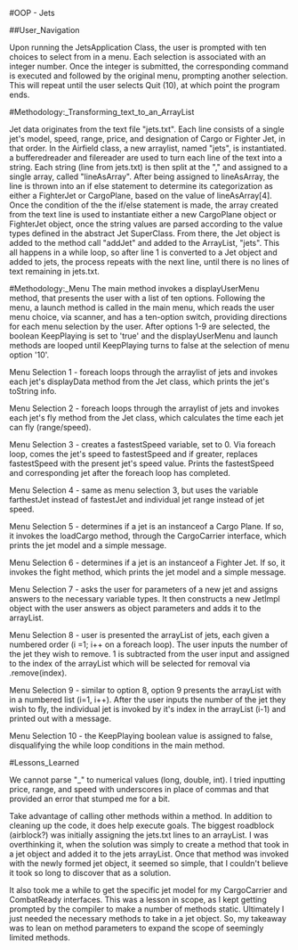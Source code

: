 #OOP - Jets

##User_Navigation

Upon running the JetsApplication Class, the user is prompted with ten choices to select from in a menu. Each selection is associated with an integer number. Once the integer is submitted, the corresponding command is executed and followed by the original menu, prompting another selection. This will repeat until the user selects Quit (10), at which point the program ends.


#Methodology:_Transforming_text_to_an_ArrayList

Jet data originates from the text file "jets.txt". Each line consists of a single jet's model, speed, range, price, and designation of Cargo or Fighter Jet, in that order. In the Airfield class, a new arraylist, named "jets", is instantiated. a bufferedreader and filereader are used to turn each line of the text into a string. Each string (line from jets.txt) is then split at the "," and assigned to a single array, called "lineAsArray". After being assigned to lineAsArray, the line is thrown into an if else statement to determine its categorization as either a FighterJet or CargoPlane, based on the value of lineAsArray[4]. Once the condition of the the if/else statement is made, the array created from the text line is used to instantiate either a new CargoPlane object or FighterJet object, once the string values are parsed according to the value types defined in the abstract Jet SuperClass. From there, the Jet object is added to the method call "addJet" and added to the ArrayList, "jets". This all happens in a while loop, so after line 1 is converted to a Jet object and added to jets, the process repeats with the next line, until there is no lines of text remaining in jets.txt.

#Methodology:_Menu
The main method invokes a displayUserMenu method, that presents the user with a list of ten options. Following the menu, a launch method is called in the main menu, which reads the user menu choice, via scanner, and has a ten-option switch, providing directions for each menu selection by the user. After options 1-9 are selected, the boolean KeepPlaying is set to 'true' and the displayUserMenu and launch methods are looped until KeepPlaying turns to false at the selection of menu option '10'.

Menu Selection 1 - foreach loops through the arraylist of jets and invokes each jet's displayData method from the Jet class, which prints the jet's toString info.

Menu Selection 2 - foreach loops through the arraylist of jets and invokes each jet's fly method from the Jet class, which calculates the time each jet can fly (range/speed).

Menu Selection 3 - creates a fastestSpeed variable, set to 0. Via foreach loop, comes the jet's speed to fastestSpeed and if greater, replaces fastestSpeed with the present jet's speed value. Prints the fastestSpeed and corresponding jet after the foreach loop has completed.

Menu Selection 4 - same as menu selection 3, but uses the variable farthestJet instead of fastestJet and individual jet range instead of jet speed.

Menu Selection 5 - determines if a jet is an instanceof a Cargo Plane. If so, it invokes the loadCargo method, through the CargoCarrier interface, which prints the jet model and a simple message.

Menu Selection 6 - determines if a jet is an instanceof a Fighter Jet. If so, it invokes the fight method, which prints the jet model and a simple message.

Menu Selection 7 - asks the user for parameters of a new jet and assigns answers to the necessary variable types. It then constructs a new JetImpl object with the user answers as object parameters and adds it to the arrayList.

Menu Selection 8 - user is presented the arrayList of jets, each given a numbered order (i =1; i++ on a foreach loop). The user inputs the number of the jet they wish to remove. 1 is subtracted from the user input and assigned to the index of the arrayList which will be selected for removal via .remove(index).

Menu Selection 9 - similar to option 8, option 9 presents the arrayList with in a numbered list (i=1, i++). After the user inputs the number of the jet they wish to fly, the individual jet is invoked by it's index in the arrayList (i-1) and printed out with a message.

Menu Selection 10 - the KeepPlaying boolean value is assigned to false, disqualifying the while loop conditions in the main method.



#Lessons_Learned

We cannot parse "_" to numerical values (long, double, int). I tried inputting price, range, and speed with underscores in place of commas and that provided an error that stumped me for a bit.

Take advantage of calling other methods within a method. In addition to cleaning up the code, it does help execute goals. The biggest roadblock (airblock?) was initially assigning the jets.txt lines to an arrayList. I was overthinking it, when the solution was simply to create a method that took in a jet object and added it to the jets arrayList. Once that method was invoked with the newly formed jet object, it seemed so simple, that I couldn't believe it took so long to discover that as a solution.

It also took me a while to get the specific jet model for my CargoCarrier and CombatReady interfaces. This was a lesson in scope, as I kept getting prompted by the compiler to make a number of methods static. Ultimately I just needed the necessary methods to take in a jet object. So, my takeaway was to lean on method parameters to expand the scope of seemingly limited methods. 
